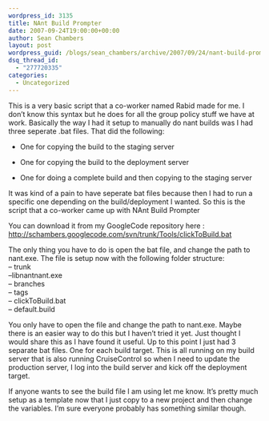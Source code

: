 ```yaml
---
wordpress_id: 3135
title: NAnt Build Prompter
date: 2007-09-24T19:00:00+00:00
author: Sean Chambers
layout: post
wordpress_guid: /blogs/sean_chambers/archive/2007/09/24/nant-build-prompter.aspx
dsq_thread_id:
  - "277720335"
categories:
  - Uncategorized
---
```

This is a very basic script that a co-worker named Rabid made for me. I don&#8217;t know this syntax but he does for all the group policy stuff we have at work. Basically the way I had it setup to manually do nant builds was I had three seperate .bat files. That did the following:


  



  


  * One for copying the build to the staging server 

  


  * One for copying the build to the deployment server 

  


  * One for doing a complete build and then copying to the staging server 


  


It was kind of a pain to have seperate bat files because then I had to run a specific one depending on the build/deployment I wanted. So this is the script that a co-worker came up with NAnt Build Prompter


  


You can download it from my GoogleCode repository here : <http://schambers.googlecode.com/svn/trunk/Tools/clickToBuild.bat>


  


The only thing you have to do is open the bat file, and change the path to nant.exe. The file is setup now with the following folder structure:   
&#8211; trunk   
&#8211;libnantnant.exe   
&#8211; branches   
&#8211; tags   
&#8211; clickToBuild.bat   
&#8211; default.build


  


You only have to open the file and change the path to nant.exe. Maybe there is an easier way to do this but I haven&#8217;t tried it yet. Just thought I would share this as I have found it useful. Up to this point I just had 3 separate bat files. One for each build target. This is all running on my build server that is also running CruiseControl so when I need to update the production server, I log into the build server and kick off the deployment target.


  


If anyone wants to see the build file I am using let me know. It&#8217;s pretty much setup as a template now that I just copy to a new project and then change the variables. I&#8217;m sure everyone probably has something similar though.